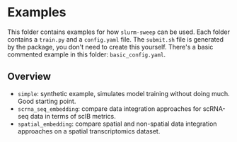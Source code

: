 # Examples
This folder contains examples for how `slurm-sweep` can be used. Each folder contains a `train.py` and a `config.yaml` file. The `submit.sh` file is generated by the package, you don't need to create this yourself. There's a basic commented example in this folder: `basic_config.yaml`.

## Overview
- `simple`: synthetic example, simulates model training without doing much. Good starting point.
- `scrna_seq_embedding`: compare data integration approaches for scRNA-seq data in terms of scIB metrics.
- `spatial_embedding`: compare spatial and non-spatial data integration approaches on a spatial transcriptomics dataset.
